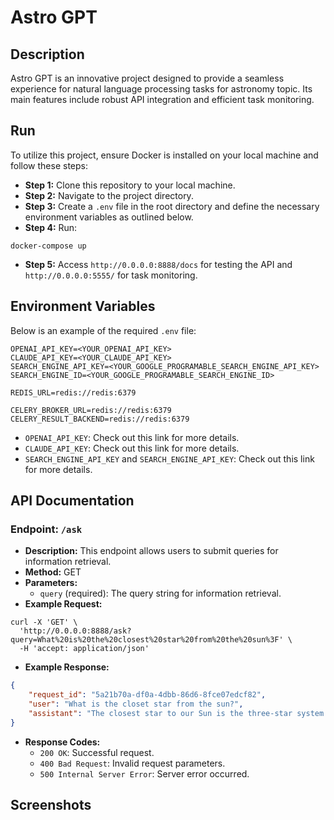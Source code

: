 # Astro GPT

## Description

Astro GPT is an innovative project designed to provide a seamless experience for natural language processing tasks for astronomy topic. Its main features include robust API integration and efficient task monitoring.

## Run

To utilize this project, ensure Docker is installed on your local machine and follow these steps:

-   **Step 1:** Clone this repository to your local machine.
-   **Step 2:** Navigate to the project directory.
-   **Step 3:** Create a `.env` file in the root directory and define the necessary environment variables as outlined below.
-   **Step 4:** Run:

```
docker-compose up
```

-   **Step 5:** Access `http://0.0.0.0:8888/docs` for testing the API and `http://0.0.0.0:5555/` for task monitoring.

## Environment Variables

Below is an example of the required `.env` file:

```
OPENAI_API_KEY=<YOUR_OPENAI_API_KEY>
CLAUDE_API_KEY=<YOUR_CLAUDE_API_KEY>
SEARCH_ENGINE_API_KEY=<YOUR_GOOGLE_PROGRAMABLE_SEARCH_ENGINE_API_KEY>
SEARCH_ENGINE_ID=<YOUR_GOOGLE_PROGRAMABLE_SEARCH_ENGINE_ID>

REDIS_URL=redis://redis:6379

CELERY_BROKER_URL=redis://redis:6379
CELERY_RESULT_BACKEND=redis://redis:6379
```

-   `OPENAI_API_KEY`: Check out this link for more details.
-   `CLAUDE_API_KEY`: Check out this link for more details.
-   `SEARCH_ENGINE_API_KEY` and `SEARCH_ENGINE_API_KEY`: Check out this link for more details.

## API Documentation

### Endpoint: `/ask`

-   **Description:** This endpoint allows users to submit queries for information retrieval.
-   **Method:** GET
-   **Parameters:**
    -   `query` (required): The query string for information retrieval.
-   **Example Request:**

```
curl -X 'GET' \
  'http://0.0.0.0:8888/ask?query=What%20is%20the%20closest%20star%20from%20the%20sun%3F' \
  -H 'accept: application/json'
```

-   **Example Response:**

```json
{
    "request_id": "5a21b70a-df0a-4dbb-86d6-8fce07edcf82",
    "user": "What is the closet star from the sun?",
    "assistant": "The closest star to our Sun is the three-star system called Alpha Centauri. It is located roughly 4.37 light-years away from Earth in the southern constellation of Centaurus. \n\nAlpha Centauri consists of three stars: Alpha Centauri A, Alpha Centauri B and Alpha Centauri C.\n\nAlpha Centauri A is the principal member of the triple star system and is a solar-like main sequence star similar in size to the Sun. \n\nAlpha Centauri B is slightly smaller and cooler than the principal member.  \n\nAlpha Centauri C, also known as Proxima Centauri, is the closest star to our Sun at a distance of about 4.24 light-years. It is a small, low-mass red dwarf star.\n\nSo in summary, the closest star system to our Sun is the three-star Alpha Centauri system, and in that system, the nearest individual star is Alpha Centauri C or Proxima Centauri at around 4.24 light-years away."
}
```

-   **Response Codes:**
    -   `200 OK`: Successful request.
    -   `400 Bad Request`: Invalid request parameters.
    -   `500 Internal Server Error`: Server error occurred.

## Screenshots
